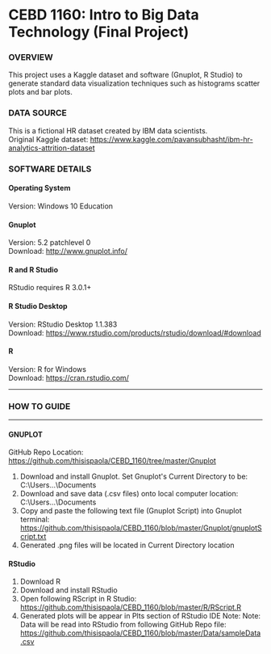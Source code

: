 # CEBD 1160: Intro to Big Data Technology (Final Project)

### OVERVIEW
This project uses a Kaggle dataset and software (Gnuplot, R Studio) to generate standard data visualization techniques such as histograms scatter plots and bar plots.

### DATA SOURCE
This is a fictional HR dataset created by IBM data scientists.  
Original Kaggle dataset: https://www.kaggle.com/pavansubhasht/ibm-hr-analytics-attrition-dataset

### SOFTWARE DETAILS
#### Operating System
Version: Windows 10 Education

#### Gnuplot
Version: 5.2 patchlevel 0  
Download: http://www.gnuplot.info/

#### R and R Studio
RStudio requires R 3.0.1+

#### R Studio Desktop
Version: RStudio Desktop 1.1.383  
Download: https://www.rstudio.com/products/rstudio/download/#download

#### R
Version: R for Windows  
Download: https://cran.rstudio.com/

****

### HOW TO GUIDE
****
#### GNUPLOT
GitHub Repo Location: https://github.com/thisispaola/CEBD_1160/tree/master/Gnuplot  
1. Download and install Gnuplot.  Set Gnuplot's Current Directory to be: C:\Users\...\Documents
2. Download and save data (.csv files) onto local computer location: C:\Users\...\Documents
3. Copy and paste the following text file (Gnuplot Script) into Gnuplot terminal: https://github.com/thisispaola/CEBD_1160/blob/master/Gnuplot/gnuplotScript.txt
4. Generated .png files will be located in Current Directory location

#### RStudio
1. Download R
2. Download and install RStudio
3. Open following RScript in R Studio: https://github.com/thisispaola/CEBD_1160/blob/master/R/RScript.R
4. Generated plots will be appear in Plts section of RStudio IDE
Note: Note: Data will be read into RStudio from following GitHub Repo file: https://github.com/thisispaola/CEBD_1160/blob/master/Data/sampleData.csv
